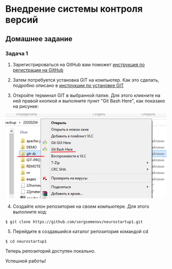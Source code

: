 # Внедрение системы контроля версий
## Домашнее задание

### Задача 1


1. Зарегистрироваться на GitHub вам поможет [инструкция по регистрации на GitHub](https://github.com/netology-code/guides/tree/master/github) 

1. Затем потребуется установка GIT на компьютер. Как это сделать, подробно описано в 
[инструкции по установке GIT](https://github.com/netology-code/guides/blob/master/git/REAMDE.md)

1. Откройте терминал GIT в выбранной папке. Для этого кликните на ней правой кнопкой и выполните пункт "Git Bash Here", как показано на рисунке:

![как открыть терминал Git в каталоге](open_git.png)

4. Создайте клон репозитория на своем компьютере. Для этого выполните код:
```
$ git clone https://github.com/sergsemenov/neurostartup1.git
```
5. Перейдите в создавшийся каталог репозитория командой cd
```
$ cd neurostartup1
```

Теперь репозиторий доступен локально.

Успешной работы!
